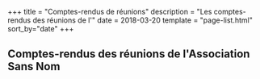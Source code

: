 +++
title = "Comptes-rendus de réunions"
description = "Les comptes-rendus des réunions de l'"
date = 2018-03-20
template = "page-list.html"
sort_by="date"
+++

## Comptes-rendus des réunions de l'Association Sans Nom
